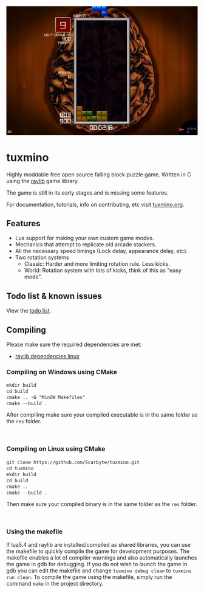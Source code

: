 <img src='https://raw.githubusercontent.com/masonarmand/tuxmino/v1/screenshots/tuxmino-gameplay.webp'>

# tuxmino
Highly moddable free open source falling block puzzle game. Written in C using the
[raylib](https://github.com/raysan5/raylib) game library.

The game is still in its early stages and is missing some features.

For documentation, tutorials, info on contributing, etc visit [tuxmino.org](https://tuxmino.org).

## Features
- Lua support for making your own custom game modes.
- Mechanics that attempt to replicate old arcade stackers.
- All the necessary speed timings (Lock delay, appearance delay, etc).
- Two rotation systems
    - Classic: Harder and more limiting rotation rule. Less kicks.
    - World: Rotation system with lots of kicks, think of this as "easy mode".

## Todo list & known issues
View the [todo list](TODO.md).

## Compiling

Please make sure the required dependencies are met:
- [raylib dependencies linux](https://github.com/raysan5/raylib/wiki/Working-on-GNU-Linux)

### Compiling on Windows using CMake
```
mkdir build
cd build
cmake .. -G "MinGW Makefiles"
cmake --build .
```

After compiling make sure your compiled executable is in the same folder as the `res` folder.

<br>

### Compiling on Linux using CMake
```
git clone https://github.com/Scarbyte/tuxmino.git
cd tuxmino
mkdir build
cd build
cmake ..
cmake --build .
```

Then make sure your compiled binary is in the same folder as the `res` folder.

<br>

### Using the makefile
If lua5.4 and raylib are installed/compiled as shared libraries, you can use the makefile to quickly
compile the game for development purposes. The makefile enables a lot of compiler warnings and also
automatically launches the game in gdb for debugging. If you do not wish to launch the game in gdb
you can edit the makefile and change `tuxmino debug clean` to `tuxmino run clean`. To compile the
game using the makefile, simply run the command `make` in the project directory.
